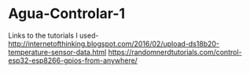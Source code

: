 # Agua-Controlar-1
Links to the tutorials I used-
http://internetofthinking.blogspot.com/2016/02/upload-ds18b20-temperature-sensor-data.html
https://randomnerdtutorials.com/control-esp32-esp8266-gpios-from-anywhere/
